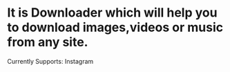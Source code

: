 # It is Downloader which will help you to download images,videos or music from any site.
Currently Supports: Instagram
